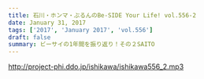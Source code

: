 ```yaml
---
title: 石川・ホンマ・ぶるんのBe-SIDE Your Life! vol.556-2
date: January 31, 2017
tags: ['2017', 'January 2017', 'vol.556']
draft: false
summary: ビーサイの1年間を振り返り！その２SAITO
---
```


http://project-phi.ddo.jp/ishikawa/ishikawa556_2.mp3